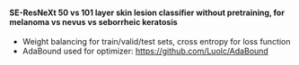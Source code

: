 #### SE-ResNeXt 50 vs 101 layer skin lesion classifier without pretraining, for melanoma vs nevus vs seborrheic keratosis

- Weight balancing for train/valid/test sets, cross entropy for loss function
- AdaBound used for optimizer: https://github.com/Luolc/AdaBound




